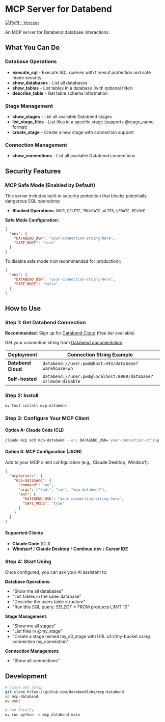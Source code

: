 # MCP Server for Databend

[![PyPI - Version](https://img.shields.io/pypi/v/mcp-databend)](https://pypi.org/project/mcp-databend)

An MCP server for Databend database interactions.

## What You Can Do

### Database Operations
- **execute_sql** - Execute SQL queries with timeout protection and safe mode security
- **show_databases** - List all databases
- **show_tables** - List tables in a database (with optional filter)
- **describe_table** - Get table schema information

### Stage Management
- **show_stages** - List all available Databend stages
- **list_stage_files** - List files in a specific stage (supports @stage_name format)
- **create_stage** - Create a new stage with connection support

### Connection Management
- **show_connections** - List all available Databend connections

## Security Features

### MCP Safe Mode (Enabled by Default)

This server includes built-in security protection that blocks potentially dangerous SQL operations:

- **Blocked Operations**: `DROP`, `DELETE`, `TRUNCATE`, `ALTER`, `UPDATE`, `REVOKE`

**Safe Mode Configuration:**
```json
{
  "env": {
    "DATABEND_DSN": "your-connection-string-here",
    "SAFE_MODE": "true"
  }
}
```

To disable safe mode (not recommended for production):
```json
{
  "env": {
    "DATABEND_DSN": "your-connection-string-here",
    "SAFE_MODE": "false"
  }
}
```

## How to Use

### Step 1: Get Databend Connection

**Recommended**: Sign up for [Databend Cloud](https://app.databend.com) (free tier available)

Get your connection string from [Databend documentation](https://docs.databend.com/developer/drivers/#connection-string-dsn).

| Deployment | Connection String Example |
|------------|---------------------------|
| **Databend Cloud** | `databend://user:pwd@host:443/database?warehouse=wh` |
| **Self-hosted** | `databend://user:pwd@localhost:8000/database?sslmode=disable` |

### Step 2: Install

```bash
uv tool install mcp-databend
```

### Step 3: Configure Your MCP Client

#### Option A: Claude Code (CLI)

```bash
claude mcp add mcp-databend --env DATABEND_DSN='your-connection-string-here' -- uv tool run mcp-databend
```

#### Option B: MCP Configuration (JSON)

Add to your MCP client configuration (e.g., Claude Desktop, Windsurf):

```json
{
  "mcpServers": {
    "mcp-databend": {
      "command": "uv",
      "args": ["tool", "run", "mcp-databend"],
      "env": {
        "DATABEND_DSN": "your-connection-string-here",
        "SAFE_MODE": "true"
      }
    }
  }
}
```

#### Supported Clients

- **Claude Code** (CLI)
- **Windsurf** / **Claude Desktop** / **Continue.dev** / **Cursor IDE**

### Step 4: Start Using

Once configured, you can ask your AI assistant to:

**Database Operations:**
- "Show me all databases"
- "List tables in the sales database" 
- "Describe the users table structure"
- "Run this SQL query: SELECT * FROM products LIMIT 10"

**Stage Management:**
- "Show me all stages"
- "List files in @my_stage"
- "Create a stage named my_s3_stage with URL s3://my-bucket using connection my_connection"

**Connection Management:**
- "Show all connections"

## Development

```bash
# Clone and setup
git clone https://github.com/databendlabs/mcp-databend
cd mcp-databend
uv sync

# Run locally
uv run python -m mcp_databend.main
```
